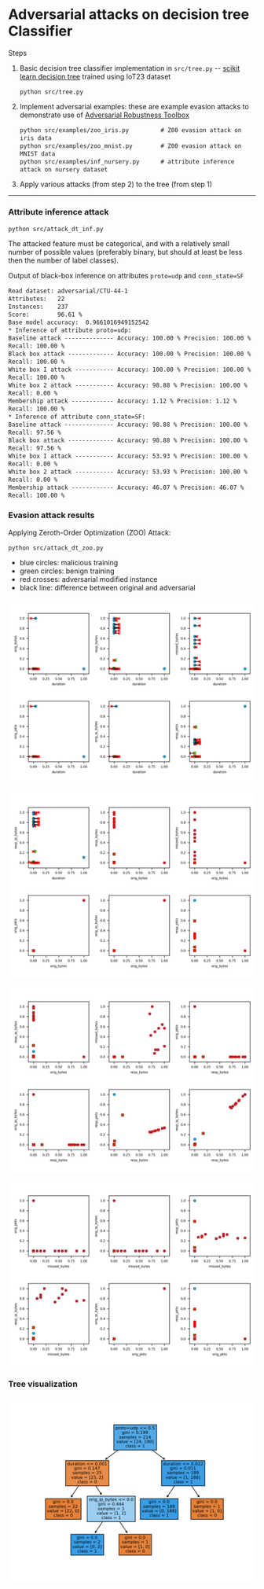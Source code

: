 # Adversarial attacks on decision tree Classifier

Steps

1. Basic decision tree classifier implementation in `src/tree.py` -- [scikit learn decision tree][1] trained using IoT23 dataset

    ```text
    python src/tree.py 
    ```

2. Implement adversarial examples: these are example evasion attacks to demonstrate use of [Adversarial Robustness Toolbox][2]

    ```text
    python src/examples/zoo_iris.py         # Z00 evasion attack on iris data
    python src/examples/zoo_mnist.py        # Z00 evasion attack on MNIST data
    python src/examples/inf_nursery.py      # attribute inference attack on nursery dataset
    ```
    
3. Apply various attacks (from step 2) to the tree (from step 1)  

* * *   

### Attribute inference attack

```
python src/attack_dt_inf.py
```

The attacked feature must be categorical, and with a relatively small
number of possible values (preferably binary, but should at least be
less then the number of label classes).

Output of black-box inference on attributes `proto=udp` and `conn_state=SF`

```text
Read dataset: adversarial/CTU-44-1
Attributes:   22
Instances:    237
Score:        96.61 %
Base model accuracy:  0.9661016949152542
* Inference of attribute proto=udp:
Baseline attack -------------- Accuracy: 100.00 % Precision: 100.00 % Recall: 100.00 %
Black box attack ------------- Accuracy: 100.00 % Precision: 100.00 % Recall: 100.00 %
White box I attack ----------- Accuracy: 100.00 % Precision: 100.00 % Recall: 100.00 %
White box 2 attack ----------- Accuracy: 98.88 % Precision: 100.00 % Recall: 0.00 %
Membership attack ------------ Accuracy: 1.12 % Precision: 1.12 % Recall: 100.00 %
* Inference of attribute conn_state=SF:
Baseline attack -------------- Accuracy: 98.88 % Precision: 100.00 % Recall: 97.56 %
Black box attack ------------- Accuracy: 98.88 % Precision: 100.00 % Recall: 97.56 %
White box I attack ----------- Accuracy: 53.93 % Precision: 100.00 % Recall: 0.00 %
White box 2 attack ----------- Accuracy: 53.93 % Precision: 100.00 % Recall: 0.00 %
Membership attack ------------ Accuracy: 46.07 % Precision: 46.07 % Recall: 100.00 %
```
  
### Evasion attack results

Applying Zeroth-Order Optimization (ZOO) Attack:

```text
python src/attack_dt_zoo.py
```

- blue circles: malicious training 
- green circles: benign training 
- red crosses: adversarial modified instance
- black line: difference between original and adversarial

 
![img](iot-23_1.png) 
 
![img](iot-23_2.png) 
  
![img](iot-23_3.png) 
 
![img](iot-23_4.png) 

### Tree visualization
  
![image](CTU-44-1.png)   

  
<!-- references -->
  
[1]: https://scikit-learn.org/stable/modules/tree.html  
[2]: https://adversarial-robustness-toolbox.readthedocs.io/en/latest/
